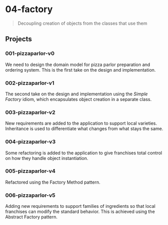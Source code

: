 # 04-factory
> Decoupling creation of objects from the classes that use them

## Projects

### 001-pizzaparlor-v0
We need to design the domain model for pizza parlor preparation and ordering system. This is the first take on the design and implementation.

### 002-pizzaparlor-v1
The second take on the design and implementation using the *Simple Factory* idiom, which encapsulates object creation in a separate class.

### 003-pizzaparlor-v2
New requirements are added to the application to support local varieties. Inheritance is used to differentiate what changes from what stays the same.

### 004-pizzaparlor-v3
Some refactoring is added to the application to give franchises total control on how they handle object instantiation.

### 005-pizzaparlor-v4
Refactored using the Factory Method pattern.

### 006-pizzaparlor-v5
Adding new requirements to support families of ingredients so that local franchises can modify the standard behavior. This is achieved using the Abstract Factory pattern. 
